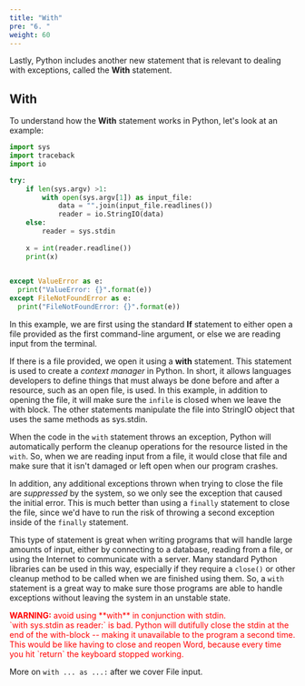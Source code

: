 ```yaml
---
title: "With"
pre: "6. "
weight: 60
---
```


<!--{{% youtube Mr6OPmyKRCM %}}-->

<!--[Video Materials]({{<relref "./video">}})-->

<!-- TODO Redo Video so it doesn't close stdin -->

Lastly, Python includes another new statement that is relevant to dealing with exceptions, called the **With** statement.

## With

To understand how the **With** statement works in Python, let's look at an example:

```python
import sys
import traceback
import io

try:
    if len(sys.argv) >1:
        with open(sys.argv[1]) as input_file:
            data = "".join(input_file.readlines())
            reader = io.StringIO(data)
    else:
        reader = sys.stdin 
    
    x = int(reader.readline())
    print(x)

  
except ValueError as e:
  print("ValueError: {}".format(e))
except FileNotFoundError as e:
  print("FileNotFoundError: {}".format(e))

```

In this example, we are first using the standard **If** statement to either open a file provided as the first command-line argument, or else we are reading input from the terminal. 

If there is a file provided, we open it using a **with** statement.  This statement is used to create a _context manager_ in Python. In short, it allows languages developers to define things that must always be done before and after a resource, such as an open file, is used. In this example, in addition to opening the file, it will make sure the `infile` is closed when we leave the with block.  The other statements manipulate the file into StringIO object that uses the same methods as sys.stdin.

When the code in the `with` statement throws an exception, Python will automatically perform the cleanup operations for the resource listed in the `with`. So, when we are reading input from a file, it would close that file and make sure that it isn't damaged or left open when our program crashes. 

In addition, any additional exceptions thrown when trying to close the file are _suppressed_ by the system, so we only see the exception that caused the initial error. This is much better than using a `finally` statement to close the file, since we'd have to run the risk of throwing a second exception inside of the `finally` statement. 

This type of statement is great when writing programs that will handle large amounts of input, either by connecting to a database, reading from a file, or using the Internet to communicate with a server. Many standard Python libraries can be used in this way, especially if they require a `close()` or other cleanup method to be called when we are finished using them. So, a `with` statement is a great way to make sure those programs are able to handle exceptions without leaving the system in an unstable state. 

<p style="color:red"><b>WARNING:</b> avoid using **with** in conjunction with stdin. <br> `with sys.stdin as reader:` is bad.  Python will dutifully close the stdin at the end of the with-block -- making it unavailable to the program a second time.  This would be like having to close and reopen Word, because every time you hit `return` the keyboard stopped working.</p>

More on `with ... as ...:` after we cover File input.